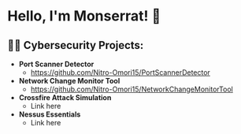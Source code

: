 <h1>Hello, I'm Monserrat! 👋

<h2>👨‍💻 Cybersecurity Projects:</h2>

- <b>Port Scanner Detector</b>
  - https://github.com/Nitro-Omori15/PortScannerDetector
 - <b>Network Change Monitor Tool</b>
   - https://github.com/Nitro-Omori15/NetworkChangeMonitorTool
 - <b>Crossfire Attack Simulation</b>
   - Link here
 - <b>Nessus Essentials</b>
   - Link here
<!--
**Nitro-Omori15/Nitro-Omori15** is a ✨ _special_ ✨ repository because its `README.md` (this file) appears on your GitHub profile.

Here are some ideas to get you started:

- 🔭 I’m currently working on ...
- 🌱 I’m currently learning ...
- 👯 I’m looking to collaborate on ...
- 🤔 I’m looking for help with ...
- 💬 Ask me about ...
- 📫 How to reach me: ...
- 😄 Pronouns: ...
- ⚡ Fun fact: ...
-->

